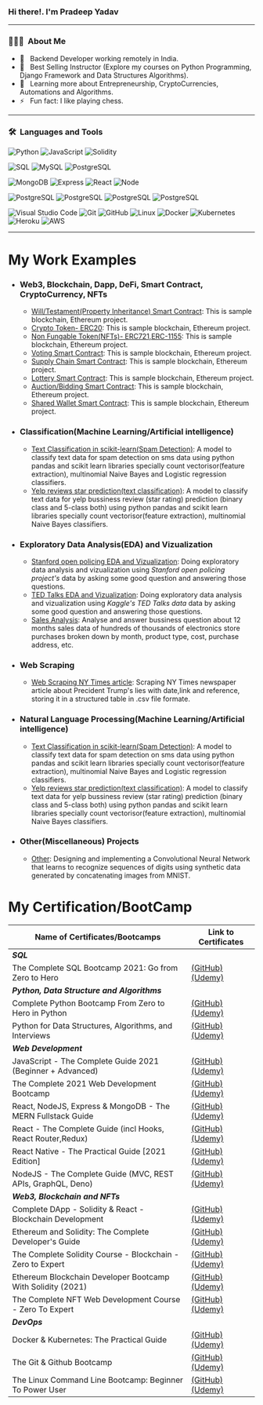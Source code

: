 ### Hi there!. I'm Pradeep Yadav
---
### 👨🏻‍💻 &nbsp;About Me

- 🤔 &nbsp; Backend Developer working remotely in India.
- 💼 &nbsp; Best Selling Instructor (Explore my courses on Python Programming, Django Framework and Data Structures Algorithms).
- 🌱 &nbsp; Learning more about Entrepreneurship, CryptoCurrencies, Automations and Algorithms.
- ⚡️ &nbsp; Fun fact: I like playing chess.

---
### 🛠 &nbsp;Languages and Tools

  ![Python](https://img.shields.io/badge/-Python-333333?style=flat&logo=python)
  ![JavaScript](https://img.shields.io/badge/-JavaScript-333333?style=flat&logo=javascript)
  ![Solidity](https://img.shields.io/badge/-Solidity-333333?style=flat&logo=solidity)

  ![SQL](https://img.shields.io/badge/-SQL-333333?style=flat&logo=sql)
  ![MySQL](https://img.shields.io/badge/-MySQL-333333?style=flat&logo=mysql)
  ![PostgreSQL](https://img.shields.io/badge/-PostgreSQL-336791?style=flat&logo=PostgreSQL)
  
  ![MongoDB](https://img.shields.io/badge/-MongoDB-333333?style=flat&logo=mongodb)
  ![Express](https://img.shields.io/badge/-Express-336791?style=flat&logo=express)
  ![React](https://img.shields.io/badge/-React-336791?style=flat&logo=react)
  ![Node](https://img.shields.io/badge/-Node-336791?style=flat&logo=node)
  
  ![PostgreSQL](https://img.shields.io/badge/-PostgreSQL-336791?style=flat&logo=PostgreSQL)
  ![PostgreSQL](https://img.shields.io/badge/-PostgreSQL-336791?style=flat&logo=PostgreSQL)
  ![PostgreSQL](https://img.shields.io/badge/-PostgreSQL-336791?style=flat&logo=PostgreSQL)
  ![PostgreSQL](https://img.shields.io/badge/-PostgreSQL-336791?style=flat&logo=PostgreSQL)
  
  ![Visual Studio Code](https://img.shields.io/badge/-Visual%20Studio%20Code-333333?style=flat&logo=visual-studio-code&logoColor=007ACC)
  ![Git](https://img.shields.io/badge/-Git-333333?style=flat&logo=git)
  ![GitHub](https://img.shields.io/badge/-GitHub-333333?style=flat&logo=github)
  ![Linux](https://img.shields.io/badge/-Linux-003366?style=flat&logo=linux)
  ![Docker](https://img.shields.io/badge/-Docker-000000?style=flat&logo=docker)
  ![Kubernetes](https://img.shields.io/badge/-Kubernetes-333333?style=flat&logo=kubernetes)
  ![Heroku](https://img.shields.io/badge/-Heroku-430098?style=flat&logo=heroku)
  ![AWS](https://img.shields.io/badge/-AWS-333333?style=flat&logo=aws&logoColor=#FF9900)

---

# My Work Examples 


- ### Web3, Blockchain, Dapp, DeFi, Smart Contract, CryptoCurrency, NFTs
	- [Will/Testament(Property Inheritance) Smart Contract]():  This is sample blockchain, Ethereum project.
	- [Crypto Token- ERC20]():  This is sample blockchain, Ethereum project.
	- [Non Fungable Token(NFTs)- ERC721,ERC-1155]():  This is sample blockchain, Ethereum project.
	- [Voting Smart Contract]():  This is sample blockchain, Ethereum project.
	- [Supply Chain Smart Contract]():  This is sample blockchain, Ethereum project.
	- [Lottery Smart Contract]():  This is sample blockchain, Ethereum project.
	- [Auction/Bidding Smart Contract]():  This is sample blockchain, Ethereum project.
	- [Shared Wallet Smart Contract]():  This is sample blockchain, Ethereum project.


- ### Classification(Machine Learning/Artificial intelligence)
	- [Text Classification in scikit-learn(Spam Detection)](https://github.com/pradeep-dsml/text-classification/tree/main/spam%20detection):  A model to classify text data for spam detection on sms data using python pandas and scikit learn libraries specially count vectorisor(feature extraction), multinomial Naive Bayes and Logistic regression classifiers.
	- [Yelp reviews star prediction(text classification)](https://github.com/pradeep-dsml/text-classification/tree/main/yelp%20review):  A model to classify text data for yelp bussiness review (star rating) prediction (binary class and 5-class both) using python pandas and scikit learn libraries specially count vectorisor(feature extraction), multinomial Naive Bayes classifiers.
<!--
- ### Regression
	- [Predicting Boston Housing Prices](link): A model to predict the value of a given house in the Boston real estate market using various statistical analysis tools. Identified the best price that a client can sell their house utilizing machine learning.
		
	
	- [Unsupervised Learning: Creating Customer Segments](link): Analyzing a dataset containing data on various customers' annual spending amounts (reported in monetary units) of diverse product categories for discovering internal structure, patterns and knowledge.
	- [Reinforcement Learning: Training a Smartcab to Drive](link): Creating an optimized Q-Learning driving agent that will navigate a Smartcab through its environment towards a goal.
-->
	
		
- ### Exploratory Data Analysis(EDA) and Vizualization
	- [Stanford open policing EDA and Vizualization](https://github.com/pradeep-dsml/EDA/tree/main/Stanford%20open%20policing):  Doing exploratory data analysis and vizualization using _Stanford open policing project's_ data by asking some good question and answering those questions.
	- [TED Talks EDA and Vizualization](https://github.com/pradeep-dsml/EDA/tree/main/TED%20Talks):  Doing exploratory data analysis and vizualization using _Kaggle's TED Talks data_ data by asking some good question and answering those questions.
	- [Sales Analysis](https://github.com/pradeep-dsml/EDA/tree/main/Sales%20Analysis): Analyse and answer bussiness question about 12 months  sales data of hundreds of thousands of electronics store purchases broken down by month, product type, cost, purchase address, etc.
	

- ### Web Scraping
	- [Web Scraping NY Times article](https://github.com/pradeep-dsml/Web-Scraping/tree/main/Web%20Scraping%20NY%20Times):  Scraping NY Times newspaper article about Precident Trump's lies with date,link and reference, storing it in a structured table in .csv file formate.



<!--
- ### Optimization Projects

	- #### Linear Programming
		- [Transportation Problem](Link):  A model to classify text data for spam detection on sms data using python pandas and scikit learn libraries specially count vectorisor(feature extraction), multinomial Naive Bayes and Logistic regression classifiers.

	- #### Dynamic Programming
		- [Coin Change Problem](link):  A model to classify text data for spam detection on sms data using python pandas and scikit learn libraries specially count vectorisor(feature extraction), multinomial Naive Bayes and Logistic regression classifiers.
-->
	

- ### Natural Language Processing(Machine Learning/Artificial intelligence)
	- [Text Classification in scikit-learn(Spam Detection)](https://github.com/pradeep-dsml/text-classification/tree/main/spam%20detection):  A model to classify text data for spam detection on sms data using python pandas and scikit learn libraries specially count vectorisor(feature extraction), multinomial Naive Bayes and Logistic regression classifiers.
	- [Yelp reviews star prediction(text classification)](https://github.com/pradeep-dsml/text-classification/tree/main/yelp%20review):  A model to classify text data for yelp bussiness review (star rating) prediction (binary class and 5-class both) using python pandas and scikit learn libraries specially count vectorisor(feature extraction), multinomial Naive Bayes classifiers.


<!--
- ### Computer Vision Projects
	- [Project1](link):  Designing and implementing a Convolutional Neural Network that learns to recognize sequences of digits using synthetic data generated by concatenating images from MNIST.
	- [Project2](link):  Designing and implementing a Convolutional Neural Network that learns to recognize sequences of digits using synthetic data generated by concatenating images from MNIST.

- ### Time Series Analysis/Forecasting Projects
	- [Project1](link):  Designing and implementing a Convolutional Neural Network that learns to recognize sequences of digits using synthetic data generated by concatenating images from MNIST.
	- [Project2](link):  Designing and implementing a Convolutional Neural Network that learns to recognize sequences of digits using synthetic data generated by concatenating images from MNIST.

- ### BigData Analytics Projects(PySpark)
	- [Project1](link):  Designing and implementing a Convolutional Neural Network that learns to recognize sequences of digits using synthetic data generated by concatenating images from MNIST.
	- [Project2](link):  Designing and implementing a Convolutional Neural Network that learns to recognize sequences of digits using synthetic data generated by concatenating images from MNIST.


-->


- ### Other(Miscellaneous) Projects
	- [Other](link):  Designing and implementing a Convolutional Neural Network that learns to recognize sequences of digits using synthetic data generated by concatenating 
images from MNIST.

# My Certification/BootCamp

| **Name of Certificates/Bootcamps** | **Link to Certificates** |
| ------------- | ------------- |
| _**SQL**_  |  |
| The Complete SQL Bootcamp 2021: Go from Zero to Hero       | [(GitHub)](https://github.com/pradeep-dsml/My_Certification/blob/main/SQL%20Certificate(pdf).pdf) [(Udemy)](https://www.udemy.com/certificate/UC-2b32afcf-7eca-4222-9efd-d83c4cc4c0ce/) |
| _**Python, Data Structure and Algorithms**_  |  |
| Complete Python Bootcamp From Zero to Hero in Python       | [(GitHub)](https://github.com/pradeep-dsml/My_Certification/blob/main/Complete%20Python%20Bootcamp%20Certificate(pdf).pdf) [(Udemy)](https://www.udemy.com/certificate/UC-430e20ca-594d-4af2-b8fe-43e95153ae13/) |
| Python for Data Structures, Algorithms, and Interviews     | [(GitHub)](https://github.com/pradeep-dsml/My_Certification/blob/main/Python%20DataStructure%20Algorithms%20Certificate(pdf).pdf) [(Udemy)](https://www.udemy.com/certificate/UC-7be1f504-953d-49c5-a7a6-a785969e3a0c/) |
| _**Web Development**_  |  |
| JavaScript - The Complete Guide 2021 (Beginner + Advanced) | [(GitHub)](https://github.com/pradeep-dsml/My_Certification/blob/main/WebDev/Javascript%20the%20complete%20guide.pdf) [(Udemy)](https://www.udemy.com/certificate/UC-cb6449ab-8b3e-4b33-beab-50786fe81653/) |
| The Complete 2021 Web Development Bootcamp                 | [(GitHub)](https://github.com/pradeep-dsml/My_Certification/blob/main/Complete%20Web%20Dev%20Certificate(pdf).pdf) [(Udemy)](https://www.udemy.com/certificate/UC-093175a2-5dfa-42c7-a623-1406d9566f14/) |
| React, NodeJS, Express & MongoDB - The MERN Fullstack Guide| [(GitHub)](https://github.com/pradeep-dsml/My_Certification/blob/main/MERN%20Stack%20Certificate(pdf).pdf) [(Udemy)](https://www.udemy.com/certificate/UC-f3583717-bfb2-48b6-889e-722df3da30b7/) |
| React - The Complete Guide (incl Hooks, React Router,Redux)| [(GitHub)](https://github.com/pradeep-dsml/My_Certification/blob/main/React%20js%20Certificate(pdf).pdf) [(Udemy)](https://www.udemy.com/certificate/UC-d81e512c-6705-4b50-a70a-09cb8545aa90/) |
| React Native - The Practical Guide [2021 Edition]          | [(GitHub)](https://github.com/pradeep-dsml/My_Certification/blob/main/React%20Native%20Certificate(pdf).pdf) [(Udemy)](https://www.udemy.com/certificate/UC-3a482a02-bd49-4923-9cf6-5b0f70ea57c4/) |
| NodeJS - The Complete Guide (MVC, REST APIs, GraphQL, Deno)| [(GitHub)](https://github.com/pradeep-dsml/My_Certification/blob/main/Nodejs%20certificate(pdf).pdf) [(Udemy)](https://www.udemy.com/certificate/UC-fe66e3ce-9cb7-4757-8b56-d7ae70d1143f/) |
| _**Web3, Blockchain and NFTs**_  |  |
| Complete DApp - Solidity & React - Blockchain Development  | [(GitHub)](https://github.com/pradeep-dsml/My_Certification/blob/main/Blockchain/Complete%20Dapp(Blockchain%2BEthereum).pdf) [(Udemy)](https://www.udemy.com/certificate/UC-d891a8fd-66aa-47a7-894e-3ca0d83c0040/) |
| Ethereum and Solidity: The Complete Developer's Guide      | [(GitHub)](https://github.com/pradeep-dsml/My_Certification/blob/main/Blockchain/Ethereum%20Solidity(Blockchain).pdf) [(Udemy)](https://www.udemy.com/certificate/UC-600c4b84-25c4-4029-bc95-c9aa678e32f8/) |
| The Complete Solidity Course - Blockchain - Zero to Expert | [(GitHub)](https://github.com/pradeep-dsml/My_Certification/blob/main/Blockchain/Complete%20Solidoty(Blockchain%2BEthereum).pdf) [(Udemy)](https://www.udemy.com/certificate/UC-e4dc4fbe-3333-4912-9761-9ce4057eb785/) |
| Ethereum Blockchain Developer Bootcamp With Solidity (2021)| [(GitHub)](https://github.com/pradeep-dsml/My_Certification/blob/main/Blockchain/Ethereum%20Web%20Developer.pdf) [(Udemy)](https://www.udemy.com/certificate/UC-d1afdc79-364c-48b5-b8f7-f800ef553a68/) |
| The Complete NFT Web Development Course - Zero To Expert   | [(GitHub)](https://github.com/pradeep-dsml/My_Certification/blob/main/Blockchain/NFT%20Web%20Development.pdf) [(Udemy)](https://www.udemy.com/certificate/UC-c4ee678a-4dac-4af5-9c3d-ce31e2b6278d/) |
| _**DevOps**_  |  |
| Docker & Kubernetes: The Practical Guide                   | [(GitHub)](https://github.com/pradeep-dsml/My_Certification/blob/main/Docker%20Kubernetes%20Certificate(pdf).pdf) [(Udemy)](https://www.udemy.com/certificate/UC-fc8021f6-97f3-4ca2-89f1-58f34e0c9a21/) |
| The Git & Github Bootcamp                                  | [(GitHub)]() [(Udemy)]() |
| The Linux Command Line Bootcamp: Beginner To Power User    | [(GitHub)]() [(Udemy)]() |

<!--

| Python and Flask Bootcamp: Create Websites using Flask     | [(GitHub)](https://github.com/pradeep-dsml/My_Certification/blob/main/Python%20Flask%20Certificate(pdf).pdf) [(Udemy)](https://www.udemy.com/certificate/UC-5ba7d161-e2e6-4828-902b-6f9e104083ab/) |
| Python and Django Full Stack Web Developer Bootcamp        | [(GitHub)](https://github.com/pradeep-dsml/My_Certification/blob/main/Python%20Django%20Certificate(pdf).pdf) [(Udemy)](https://www.udemy.com/certificate/UC-e7e91b3b-ce98-4d44-aee1-9502eb8c33f1/) |


| _**Machine Learning and Deep Learning**_  |  |
| Data Science and Machine Learning Bootcamp with R          | [(GitHub)](https://github.com/pradeep-dsml/My_Certification/blob/main/DS_ML%20in%20R%20Certificate(pdf).pdf) [(Udemy)](https://www.udemy.com/certificate/UC-b311e2c1-16a2-4e64-a75e-e64e0661a337/) |
| Python for Machine Learning & Data Science Masterclass     | [(GitHub)](https://github.com/pradeep-dsml/My_Certification/blob/main/Python%20DS_ML%20Certificate(pdf).pdf) [(Udemy)](https://www.udemy.com/certificate/UC-92fb0eb2-a26c-4b3c-8a69-70d259067abe/) |
| Complete Tensorflow 2 and Keras Deep Learning Bootcamp     | [(GitHub)](https://github.com/pradeep-dsml/My_Certification/blob/main/TensorFlow2_Keras%20Certificate(pdf).pdf) [(Udemy)](https://www.udemy.com/certificate/UC-588790cd-b513-4815-8d40-cbac716a7bd7/) |
| NLP-Natural Language Processing with Python                | [(GitHub)](https://github.com/pradeep-dsml/My_Certification/blob/main/NLP_Certificate(pdf).pdf) [(Udemy)](https://www.udemy.com/certificate/UC-f7f4cc13-7212-42a4-93f2-4a8f12978d85/) |
| Python for Computer Vision with OpenCV and Deep Learning   | [(GitHub)](https://github.com/pradeep-dsml/My_Certification/blob/main/Computer%20Vision%20Certificate(pdf).pdf) [(Udemy)](https://www.udemy.com/certificate/UC-600adf7b-ce14-43aa-bc4d-504ef3078278/) |
| Practical AI with Python and Reinforcement Learning        | [(GitHub)](https://github.com/pradeep-dsml/My_Certification/blob/main/Practical%20AI%20and%20Reinforcement%20Learning%20Certificate(pdf).pdf) [(Udemy)](https://www.udemy.com/certificate/UC-cd860046-6899-443c-906c-a6781582f4ad/) |
| _**Dashboarding and Vizualization**_  |  |
| The Complete Tableau Bootcamp for Data Visualization       | [(GitHub)](https://github.com/pradeep-dsml/My_Certification/blob/main/Tableau%20Certificate(pdf).pdf) [(Udemy)](https://www.udemy.com/certificate/UC-679f7879-9ebd-42db-a3f5-e5cf7bfed88d/) |
| Interactive Python Dashboards with Plotly and Dash         | [(GitHub)](https://github.com/pradeep-dsml/My_Certification/blob/main/Python%20Dashboarding%20Plotly%20Dash%20Certificate(pdf).pdf) [(Udemy)](https://www.udemy.com/certificate/UC-44c47d07-e5a0-4372-90b1-0f4f199b4fe9/) |
| _**BigData/Distributed Computing**_  |  |
| Spark and Python for Big Data with PySpark                 | [(GitHub)](https://github.com/pradeep-dsml/My_Certification/blob/main/PySpark_BigData%20Certificate(pdf).pdf) [(Udemy)](https://www.udemy.com/certificate/UC-642c0722-af01-4e86-8693-b6d3c25379e0/) |
| PySpark Essentials for Data Scientists (Big Data + Python) | [(GitHub)](https://github.com/pradeep-dsml/My_Certification/blob/main/PySpark%20Essentials%20Certificate(pdf).pdf) [(Udemy)](https://www.udemy.com/certificate/UC-db14dc2a-618d-4bbb-b13b-441d1751e0a6/) |
| _**Time Series and Financial Analysis/Forecasting**_  |  |
| Python for Time Series Data Analysis                       | [(GitHub)](https://github.com/pradeep-dsml/My_Certification/blob/main/Time%20Series%20Analysis%20Certificate(pdf).pdf) [(Udemy)](https://www.udemy.com/certificate/UC-edb23ae2-ead1-4fa7-987d-900cf94d72eb/) |
| Python for Financial Analysis and Algorithmic Trading      | [(GitHub)](https://github.com/pradeep-dsml/My_Certification/blob/main/Financial%20Analysis%20Algo%20Trading%20Certificate(pdf).pdf) [(Udemy)](https://www.udemy.com/certificate/UC-dbd2d644-cc0e-4cc4-aff6-88f8c107dffe/) |
-->
